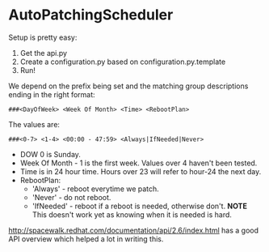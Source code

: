 # AutoPatchingScheduler

Setup is pretty easy:
1. Get the api.py
2. Create a configuration.py based on configuration.py.template
3. Run!

We depend on the prefix being set and the matching group descriptions ending in the right format:

    ###<DayOfWeek> <Week Of Month> <Time> <RebootPlan>

The values are:

    ###<0-7> <1-4> <00:00 - 47:59> <Always|IfNeeded|Never>
    
   - DOW 0 is Sunday.
   - Week Of Month - 1 is the first week.    Values over 4 haven't been tested.
   - Time is in 24 hour time.  Hours over 23 will refer to hour-24 the next day.
   - RebootPlan:
        - 'Always' - reboot everytime we patch.
        - 'Never' - do not reboot.
        - 'IfNeeded' - reboot if a reboot is needed, otherwise don't.
           **NOTE** This doesn't work yet as knowing when it is needed is hard.


http://spacewalk.redhat.com/documentation/api/2.6/index.html has a good API overview which helped a lot in writing this.
